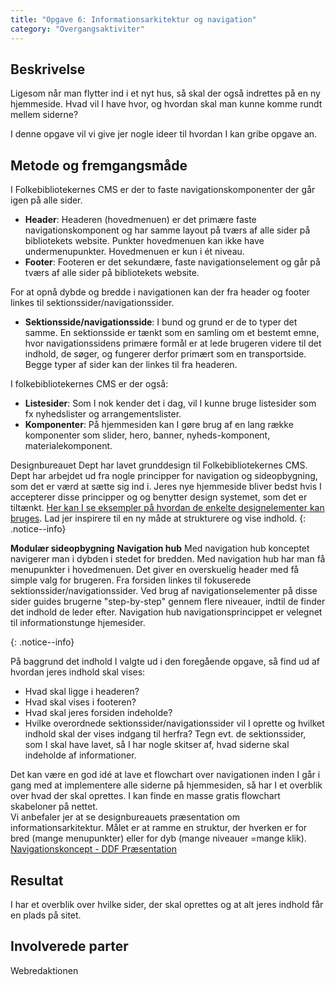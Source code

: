 ```yaml
---
title: "Opgave 6: Informationsarkitektur og navigation"
category: "Overgangsaktiviter"
---
```

## Beskrivelse ##
Ligesom når man flytter ind i et nyt hus, så skal der også indrettes på en ny hjemmeside. Hvad vil I have hvor, og hvordan skal man kunne komme rundt mellem siderne?  

I denne opgave vil vi give jer nogle ideer til hvordan I kan gribe opgave an. 

## Metode og fremgangsmåde ##
I Folkebibliotekernes CMS er der to faste navigationskomponenter der går igen på alle sider. 
- **Header**: Headeren (hovedmenuen) er det primære faste navigationskomponent og har samme layout på tværs af alle sider på bibliotekets website. Punkter hovedmenuen kan ikke have undermenupunkter. Hovedmenuen er kun i ét niveau.
- **Footer**: Footeren er det sekundære, faste navigationselement og går på tværs af alle sider på bibliotekets website.

For at opnå dybde og bredde i navigationen kan der fra header og footer linkes til sektionssider/navigationssider.
- **Sektionsside/navigationsside**: I bund og grund er de to typer det samme. En sektionsside er tænkt som en samling om et bestemt emne, hvor navigationssidens primære formål er at lede brugeren videre til det indhold, de søger, og fungerer derfor primært som en transportside. Begge typer af sider kan der linkes til fra headeren.  

I folkebibliotekernes CMS er der også:
- **Listesider**: Som I nok kender det i dag, vil I kunne bruge listesider som fx nyhedslister og arrangementslister. 
- **Komponenter**: På hjemmesiden kan I gøre brug af en lang række komponenter som slider, hero, banner, nyheds-komponent, materialekomponent. 

Designbureauet Dept har lavet grunddesign til Folkebibliotekernes CMS. Dept har arbejdet ud fra nogle principper for navigation og sideopbygning, som det er værd at sætte sig ind i. Jeres nye hjemmeside bliver bedst hvis I accepterer disse principper og og benytter design systemet, som det er tiltænkt. [Her kan I se eksempler på hvordan de enkelte designelementer kan bruges](https://detdigitalefolkebibliotek.dk/sites/default/files/designsystem_formidling.pdf). Lad jer inspirere til en ny måde at strukturere og vise indhold. 
{: .notice--info}


**Modulær sideopbygning**
**Navigation hub** Med navigation hub konceptet navigerer man i dybden i stedet for bredden. Med navigation hub har man få menupunkter i hovedmenuen. Det giver en overskuelig header med få simple valg for brugeren. Fra forsiden linkes til fokuserede sektionssider/navigationssider. Ved brug af navigationselementer på disse sider guides brugerne "step-by-step" gennem flere niveauer, indtil de finder det indhold de leder efter. Navigation hub navigationsprincippet er velegnet til informationstunge hjemesider.


{: .notice--info}


På baggrund det indhold I valgte ud i den foregående opgave, så find ud af hvordan jeres indhold skal vises: 

- Hvad skal ligge i headeren? 
- Hvad skal vises i footeren? 
- Hvad skal jeres forsiden indeholde? 
- Hvilke overordnede sektionssider/navigationssider vil I oprette og hvilket indhold skal der vises indgang til herfra? Tegn evt. de sektionssider, som I skal have lavet, så I har nogle skitser af, hvad siderne skal indeholde af informationer. 

Det kan være en god idé at lave et flowchart over navigationen inden I går i gang med at implementere alle siderne på hjemmesiden, så har I et overblik over hvad der skal oprettes. I kan finde en masse gratis flowchart skabeloner på nettet.  
Vi anbefaler jer at se designbureauets præsentation om informationsarkitektur. Målet er at ramme en struktur, der hverken er for bred (mange menupunkter) eller for dyb (mange niveauer =mange klik). [Navigationskoncept - DDF Præsentation](https://www.figma.com/proto/XLA0k1DTwIekLMLHOJ54ek/DDF-Pr%C3%A6sentation?page-id=7127%3A13870&node-id=7127-14034&viewport=1347%2C-1112%2C0.08&scaling=scale-down&starting-point-node-id=7127%3A17822&hide-ui=1)

## Resultat ##
I har et overblik over hvilke sider, der skal oprettes og at alt jeres indhold får en plads på sitet. 

## Involverede parter ##
Webredaktionen